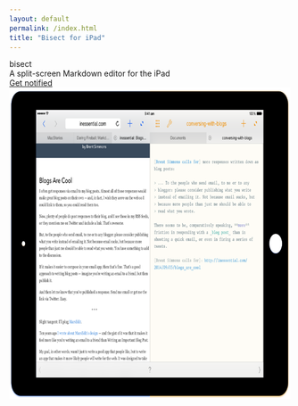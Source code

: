 ```yaml
---
layout: default
permalink: /index.html
title: "Bisect for iPad"
---
```


<div>

  <!-- Split bar -->
  <div class="top-bar">
    <div class="blue-left">
    </div>
    <div class="orange-right">
    </div>
  </div>

  <!-- App name and description -->
  <div class="app-h1">
    bisect
  </div>
  <div class="app-h2">
    A split-screen Markdown editor for the
    <span class="normal-header">iPad</span>
  </div>

  <!-- Get notified button -->
  <div class="get-notified-button">
    <a href="#get-notified" class="get-notified-link">Get notified</a>
  </div>

  <!-- Main image -->
  <div class="main-image-container"><img
       src="images/bisectweb_black_ipad2.png"
       srcset="images/bisectweb_black_ipad2@2x.png 2x" 
       width="791" height="558" />
  </div>

  <!-- Split bar -->
  <div class="separating-bar">
    <div class="blue-left">
    </div>
    <div class="orange-right">
    </div>
  </div>

</div>

</div>
